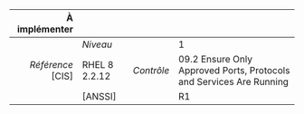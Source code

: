 
|           À implémenter    |    |    |    |
|----------------:|:---|---:|:---|
|                 |*Niveau*|| 1 |
|*Référence* [CIS]| RHEL 8 2.2.12 |*Contrôle*| 09.2 Ensure Only Approved Ports, Protocols and Services Are Running |
|                 |[ANSSI] || R1 |

